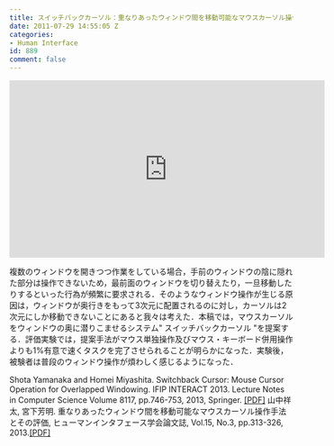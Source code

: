 ```yaml
---
title: スイッチバックカーソル：重なりあったウィンドウ間を移動可能なマウスカーソル操作手法
date: 2011-07-29 14:55:05 Z
categories:
- Human Interface
id: 889
comment: false
---
```


<iframe width="560" height="315" src="https://www.youtube.com/embed/9oLGV0jB8m4" frameborder="0" allowfullscreen></iframe>



複数のウィンドウを開きつつ作業をしている場合，手前のウィンドウの陰に隠れた部分は操作できないため，最前面のウィンドウを切り替えたり，一旦移動したりするといった行­為が頻繁に要求される．そのようなウィンドウ操作が生じる原因は，ウィンドウが奥行きをもって3次元に配置されるのに対し，カーソルは2次元にしか移動できないことにあると我々は考えた．本稿では，マウスカーソルをウィンドウの奥に潜りこませるシステム" スイッチバックカーソル "を提案する．評価実験では，提案手法がマウス単独操作及びマウス・キーボード併用操作よりも1%有意で速くタスクを完了させられることが明らかになった．実験後，被験者は普段のウィンドウ操作が煩わしく感じるようになった．

Shota Yamanaka and Homei Miyashita. Switchback Cursor: Mouse Cursor Operation for Overlapped Windowing. IFIP INTERACT 2013\. Lecture Notes in Computer Science Volume 8117, pp.746-753, 2013, Springer. [[PDF]](/wp-content/uploads/2015/04/SwitchbackCursor_INTERACT2013.pdf)
山中祥太, 宮下芳明. 重なりあったウィンドウ間を移動可能なマウスカーソル操作手法とその評価, ヒューマンインタフェース学会論文誌, Vol.15, No.3, pp.313-326, 2013.[[PDF]](/wp-content/uploads/2015/04/%E9%87%8D%E3%81%AA%E3%82%8A%E3%81%82%E3%81%A3%E3%81%9F%E3%82%A6%E3%82%A3%E3%83%B3%E3%83%89%E3%82%A6%E9%96%93%E3%82%92%E7%A7%BB%E5%8B%95%E5%8F%AF%E8%83%BD%E3%81%AA%E3%83%9E%E3%82%A6%E3%82%B9%E3%82%AB%E3%83%BC%E3%82%BD%E3%83%AB%E6%93%8D%E4%BD%9C%E6%89%8B%E6%B3%95%E3%81%A8%E3%81%9D%E3%81%AE%E8%A9%95%E4%BE%A1_%E3%83%97%E3%83%AC%E3%83%97%E3%83%AA%E3%83%B3%E3%83%88.pdf)
